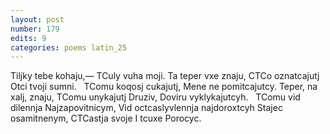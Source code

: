 ```yaml
---
layout: post
number: 179
edits: 9
categories: poems latin_25
---
```


Tiljky tebe kohaju,— 
TCuly vuha moji.
Ta teper vxe znaju,
CTCo oznatcajutj
Otci tvoji sumni.
 
TComu koqosj cukajutj,
Mene ne pomitcajutcy.
Teper, na xalj, znaju,
TComu unykajutj
Druziv,
Doviru vyklykajutcyh.
 
TComu vid dilennja
Najzapovitnicym,
Vid octcaslyvlennja najdoroxtcyh
Stajec osamitnenym,
CTCastja svoje
I tcuxe 
Porocyc.
